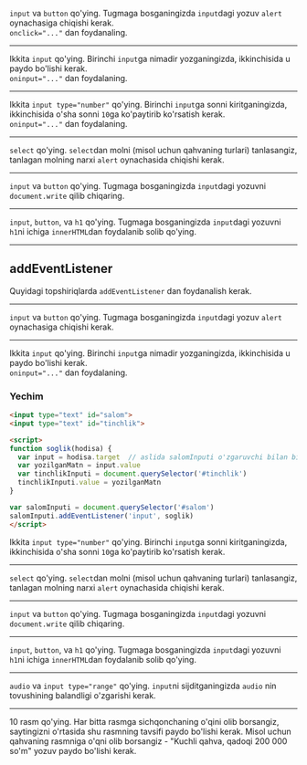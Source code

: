 `input` va `button` qo'ying. Tugmaga bosganingizda `input`dagi yozuv `alert` oynachasiga chiqishi kerak.  
`onclick="..."` dan foydanaling.

---

Ikkita `input` qo'ying. Birinchi `input`ga nimadir yozganingizda, ikkinchisida u paydo bo'lishi kerak.  
`oninput="..."` dan foydalaning.

---

Ikkita `input type="number"` qo'ying. Birinchi `input`ga sonni kiritganingizda, ikkinchisida o'sha sonni `10`ga ko'paytirib ko'rsatish kerak.  
`oninput="..."` dan foydalaning.

---

`select` qo'ying. `select`dan molni (misol uchun qahvaning turlari) tanlasangiz, tanlagan molning narxi `alert` oynachasida chiqishi kerak.

---

`input` va `button` qo'ying. Tugmaga bosganingizda `input`dagi yozuvni `document.write` qilib chiqaring.

---

`input`, `button`, va `h1` qo'ying. Tugmaga bosganingizda `input`dagi yozuvni `h1`ni ichiga `innerHTML`dan foydalanib solib qo'ying.

---

## addEventListener
Quyidagi topshiriqlarda `addEventListener` dan foydanalish kerak.

---

`input` va `button` qo'ying. Tugmaga bosganingizda `input`dagi yozuv `alert` oynachasiga chiqishi kerak.

---

Ikkita `input` qo'ying. Birinchi `input`ga nimadir yozganingizda, ikkinchisida u paydo bo'lishi kerak.  
`oninput="..."` dan foydalaning.

### Yechim

```html
<input type="text" id="salom">
<input type="text" id="tinchlik">

<script>
function soglik(hodisa) {
  var input = hodisa.target  // aslida salomInputi o'zgaruvchi bilan bitta narsa
  var yozilganMatn = input.value
  var tinchlikInputi = document.querySelector('#tinchlik')
  tinchlikInputi.value = yozilganMatn
}

var salomInputi = document.querySelector('#salom')
salomInputi.addEventListener('input', soglik)
</script>
```

Ikkita `input type="number"` qo'ying. Birinchi `input`ga sonni kiritganingizda, ikkinchisida o'sha sonni `10`ga ko'paytirib ko'rsatish kerak.  

---

`select` qo'ying. `select`dan molni (misol uchun qahvaning turlari) tanlasangiz, tanlagan molning narxi `alert` oynachasida chiqishi kerak.

---

`input` va `button` qo'ying. Tugmaga bosganingizda `input`dagi yozuvni `document.write` qilib chiqaring.

---

`input`, `button`, va `h1` qo'ying. Tugmaga bosganingizda `input`dagi yozuvni `h1`ni ichiga `innerHTML`dan foydalanib solib qo'ying.

---

`audio` va `input type="range"` qo'ying. `input`ni sijditganingizda `audio` nin tovushining balandligi o'zgarishi kerak.

---

10 rasm qo'ying. Har bitta rasmga sichqonchaning o'qini olib borsangiz, saytingizni o'rtasida shu rasmning tavsifi paydo bo'lishi kerak.
Misol uchun qahvaning rasmniga o'qni olib borsangiz - "Kuchli qahva, qadoqi 200 000 so'm" yozuv paydo bo'lishi kerak.

